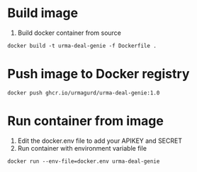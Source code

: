 # Build image
1. Build docker container from source
```
docker build -t urma-deal-genie -f Dockerfile .
```

# Push image to Docker registry 
```
docker push ghcr.io/urmagurd/urma-deal-genie:1.0
```

# Run container from image
1. Edit the docker.env file to add your APIKEY and SECRET
1. Run container with environment variable file
```
docker run --env-file=docker.env urma-deal-genie
```
